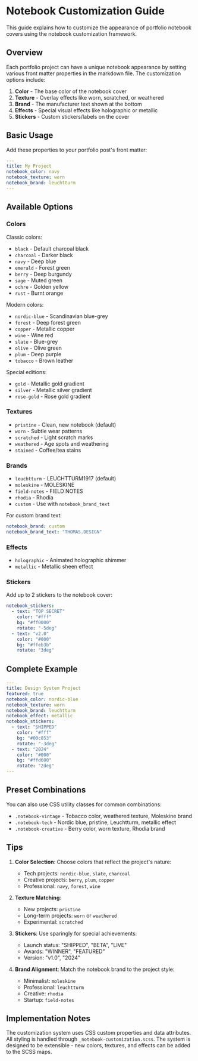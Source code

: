 # Notebook Customization Guide

This guide explains how to customize the appearance of portfolio notebook covers using the notebook customization framework.

## Overview

Each portfolio project can have a unique notebook appearance by setting various front matter properties in the markdown file. The customization options include:

1. **Color** - The base color of the notebook cover
2. **Texture** - Overlay effects like worn, scratched, or weathered
3. **Brand** - The manufacturer text shown at the bottom
4. **Effects** - Special visual effects like holographic or metallic
5. **Stickers** - Custom stickers/labels on the cover

## Basic Usage

Add these properties to your portfolio post's front matter:

```yaml
---
title: My Project
notebook_color: navy
notebook_texture: worn
notebook_brand: leuchtturm
---
```

## Available Options

### Colors

Classic colors:
- `black` - Default charcoal black
- `charcoal` - Darker black
- `navy` - Deep blue
- `emerald` - Forest green
- `berry` - Deep burgundy
- `sage` - Muted green
- `ochre` - Golden yellow
- `rust` - Burnt orange

Modern colors:
- `nordic-blue` - Scandinavian blue-grey
- `forest` - Deep forest green
- `copper` - Metallic copper
- `wine` - Wine red
- `slate` - Blue-grey
- `olive` - Olive green
- `plum` - Deep purple
- `tobacco` - Brown leather

Special editions:
- `gold` - Metallic gold gradient
- `silver` - Metallic silver gradient
- `rose-gold` - Rose gold gradient

### Textures

- `pristine` - Clean, new notebook (default)
- `worn` - Subtle wear patterns
- `scratched` - Light scratch marks
- `weathered` - Age spots and weathering
- `stained` - Coffee/tea stains

### Brands

- `leuchtturm` - LEUCHTTURM1917 (default)
- `moleskine` - MOLESKINE
- `field-notes` - FIELD NOTES
- `rhodia` - Rhodia
- `custom` - Use with `notebook_brand_text`

For custom brand text:
```yaml
notebook_brand: custom
notebook_brand_text: "THOMAS.DESIGN"
```

### Effects

- `holographic` - Animated holographic shimmer
- `metallic` - Metallic sheen effect

### Stickers

Add up to 2 stickers to the notebook cover:

```yaml
notebook_stickers:
  - text: "TOP SECRET"
    color: "#fff"
    bg: "#ff0000"
    rotate: "-5deg"
  - text: "v2.0"
    color: "#000"
    bg: "#ffeb3b"
    rotate: "3deg"
```

## Complete Example

```yaml
---
title: Design System Project
featured: true
notebook_color: nordic-blue
notebook_texture: worn
notebook_brand: leuchtturm
notebook_effect: metallic
notebook_stickers:
  - text: "SHIPPED"
    color: "#fff"
    bg: "#00c853"
    rotate: "-3deg"
  - text: "2024"
    color: "#000"
    bg: "#ffd600"
    rotate: "2deg"
---
```

## Preset Combinations

You can also use CSS utility classes for common combinations:

- `.notebook-vintage` - Tobacco color, weathered texture, Moleskine brand
- `.notebook-tech` - Nordic blue, pristine, Leuchtturm, metallic effect
- `.notebook-creative` - Berry color, worn texture, Rhodia brand

## Tips

1. **Color Selection**: Choose colors that reflect the project's nature:
   - Tech projects: `nordic-blue`, `slate`, `charcoal`
   - Creative projects: `berry`, `plum`, `copper`
   - Professional: `navy`, `forest`, `wine`

2. **Texture Matching**: 
   - New projects: `pristine`
   - Long-term projects: `worn` or `weathered`
   - Experimental: `scratched`

3. **Stickers**: Use sparingly for special achievements:
   - Launch status: "SHIPPED", "BETA", "LIVE"
   - Awards: "WINNER", "FEATURED"
   - Version: "v1.0", "2024"

4. **Brand Alignment**: Match the notebook brand to the project style:
   - Minimalist: `moleskine`
   - Professional: `leuchtturm`
   - Creative: `rhodia`
   - Startup: `field-notes`

## Implementation Notes

The customization system uses CSS custom properties and data attributes. All styling is handled through `_notebook-customization.scss`. The system is designed to be extensible - new colors, textures, and effects can be added to the SCSS maps.